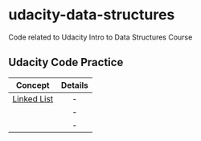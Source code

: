 # udacity-data-structures
Code related to Udacity Intro to Data Structures Course


## Udacity Code Practice

|  Concept | Details  |
|:---:|:---:|
|[Linked List](https://classroom.udacity.com/courses/ud513/lessons/7117335401/concepts/78875247320923)|  -|
|   |  - |
|   |  - |
